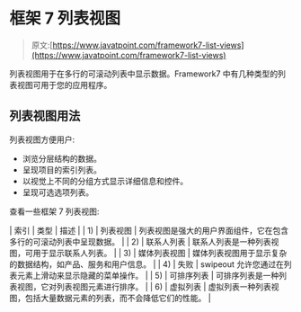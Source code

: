 # 框架 7 列表视图

> 原文:[https://www.javatpoint.com/framework7-list-views](https://www.javatpoint.com/framework7-list-views)

列表视图用于在多行的可滚动列表中显示数据。Framework7 中有几种类型的列表视图可用于您的应用程序。

## 列表视图用法

列表视图方便用户:

*   浏览分层结构的数据。
*   呈现项目的索引列表。
*   以视觉上不同的分组方式显示详细信息和控件。
*   呈现可选选项列表。

查看一些框架 7 列表视图:

| 索引 | 类型 | 描述 |
| 1) | 列表视图 | 列表视图是强大的用户界面组件，它在包含多行的可滚动列表中呈现数据。 |
| 2) | 联系人列表 | 联系人列表是一种列表视图，可用于显示联系人列表。 |
| 3) | 媒体列表视图 | 媒体列表视图用于显示复杂的数据结构，如产品、服务和用户信息。 |
| 4) | 失败 | swipeout 允许您通过在列表元素上滑动来显示隐藏的菜单操作。 |
| 5) | 可排序列表 | 可排序列表是一种列表视图，它对列表视图元素进行排序。 |
| 6) | 虚拟列表 | 虚拟列表一种列表视图，包括大量数据元素的列表，而不会降低它们的性能。 |
